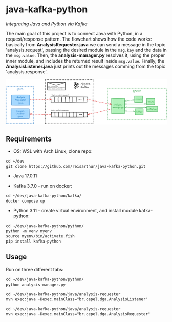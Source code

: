 # java-kafka-python
*Integrating Java and Python via Kafka*

The main goal of this project is to connect Java with Python, in a request/response pattern. The flowchart shows how the code works: basically from **AnalysisRequester.java** we can send a message in the topic 'analysis.request', passing the desired module in the `msg.key` and the data in the `msg.value`. Then, the **analysis-manager.py** resolves it, using the proper inner module, and includes the returned result inside `msg.value`. Finally, the **AnalysisListener.java** just prints out the messages comming from the topic 'analysis.response'.

![java-kafka-python](java-kafka-python.png)

## Requirements

- OS: WSL with Arch Linux, clone repo:

```shell
cd ~/dev
git clone https://github.com/reisarthur/java-kafka-python.git
```

- Java 17.0.11

- Kafka 3.7.0 - run on docker:

```shell
cd ~/dev/java-kafka-python/kafka/
docker compose up
```

- Python 3.11 - create virtual environment, and install module kafka-python:

```shell
cd ~/dev/java-kafka-python/python/
python -m venv myenv
source myenv/bin/activate.fish
pip install kafka-python
```


## Usage

Run on three different tabs:

```shell
cd ~/dev/java-kafka-python/python/
python analysis-manager.py
```

```shell
cd ~/dev/java-kafka-python/java/analysis-requester
mvn exec:java -Dexec.mainClass="br.cepel.dga.AnalysisListener"
```

```shell
cd ~/dev/java-kafka-python/java/analysis-requester
mvn exec:java -Dexec.mainClass="br.cepel.dga.AnalysisRequester"
```
